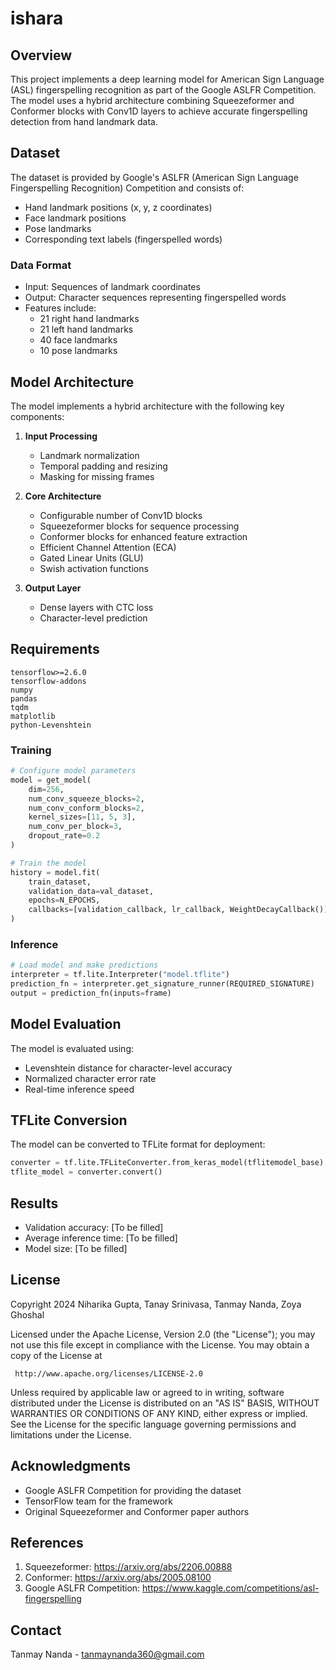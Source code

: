 # ishara

## Overview

This project implements a deep learning model for American Sign Language (ASL) fingerspelling recognition as part of the Google ASLFR Competition. The model uses a hybrid architecture combining Squeezeformer and Conformer blocks with Conv1D layers to achieve accurate fingerspelling detection from hand landmark data.

## Dataset

The dataset is provided by Google's ASLFR (American Sign Language Fingerspelling Recognition) Competition and consists of:

- Hand landmark positions (x, y, z coordinates)
- Face landmark positions
- Pose landmarks
- Corresponding text labels (fingerspelled words)

### Data Format

- Input: Sequences of landmark coordinates
- Output: Character sequences representing fingerspelled words
- Features include:
  - 21 right hand landmarks
  - 21 left hand landmarks
  - 40 face landmarks
  - 10 pose landmarks

## Model Architecture

The model implements a hybrid architecture with the following key components:

1. **Input Processing**

   - Landmark normalization
   - Temporal padding and resizing
   - Masking for missing frames

2. **Core Architecture**

   - Configurable number of Conv1D blocks
   - Squeezeformer blocks for sequence processing
   - Conformer blocks for enhanced feature extraction
   - Efficient Channel Attention (ECA)
   - Gated Linear Units (GLU)
   - Swish activation functions

3. **Output Layer**
   - Dense layers with CTC loss
   - Character-level prediction

## Requirements

```
tensorflow>=2.6.0
tensorflow-addons
numpy
pandas
tqdm
matplotlib
python-Levenshtein
```

### Training

```python
# Configure model parameters
model = get_model(
    dim=256,
    num_conv_squeeze_blocks=2,
    num_conv_conform_blocks=2,
    kernel_sizes=[11, 5, 3],
    num_conv_per_block=3,
    dropout_rate=0.2
)

# Train the model
history = model.fit(
    train_dataset,
    validation_data=val_dataset,
    epochs=N_EPOCHS,
    callbacks=[validation_callback, lr_callback, WeightDecayCallback()]
)
```

### Inference

```python
# Load model and make predictions
interpreter = tf.lite.Interpreter("model.tflite")
prediction_fn = interpreter.get_signature_runner(REQUIRED_SIGNATURE)
output = prediction_fn(inputs=frame)
```

## Model Evaluation

The model is evaluated using:

- Levenshtein distance for character-level accuracy
- Normalized character error rate
- Real-time inference speed

## TFLite Conversion

The model can be converted to TFLite format for deployment:

```python
converter = tf.lite.TFLiteConverter.from_keras_model(tflitemodel_base)
tflite_model = converter.convert()
```

## Results

- Validation accuracy: [To be filled]
- Average inference time: [To be filled]
- Model size: [To be filled]

## License

 Copyright 2024 Niharika Gupta, Tanay Srinivasa, Tanmay Nanda, Zoya Ghoshal

   Licensed under the Apache License, Version 2.0 (the "License");
   you may not use this file except in compliance with the License.
   You may obtain a copy of the License at

     http://www.apache.org/licenses/LICENSE-2.0

   Unless required by applicable law or agreed to in writing, software
   distributed under the License is distributed on an "AS IS" BASIS,
   WITHOUT WARRANTIES OR CONDITIONS OF ANY KIND, either express or implied.
   See the License for the specific language governing permissions and
   limitations under the License.

## Acknowledgments

- Google ASLFR Competition for providing the dataset
- TensorFlow team for the framework
- Original Squeezeformer and Conformer paper authors

## References

1. Squeezeformer: https://arxiv.org/abs/2206.00888
2. Conformer:  https://arxiv.org/abs/2005.08100
3. Google ASLFR Competition: https://www.kaggle.com/competitions/asl-fingerspelling

## Contact

Tanmay Nanda - tanmaynanda360@gmail.com